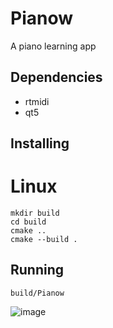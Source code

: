 # Pianow
A piano learning app 
## Dependencies
- rtmidi
- qt5
## Installing
# Linux
```
mkdir build
cd build
cmake ..
cmake --build .

```
## Running 
```
build/Pianow
```

![image](https://user-images.githubusercontent.com/57011394/206924251-e19a90fe-2dd7-4986-9dbf-5694479c0720.png)
